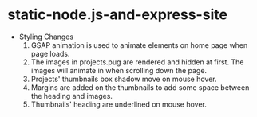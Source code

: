 # static-node.js-and-express-site

- Styling Changes
  1. GSAP animation is used to animate elements on home page when page loads. 
  2. The images in projects.pug are rendered and hidden at first. The images will animate in when scrolling down the page.
  3. Projects' thumbnails box shadow move on mouse hover.
  4. Margins are added on the thumbnails to add some space between the heading and images.
  5. Thumbnails' heading are underlined on mouse hover.
